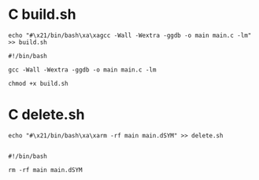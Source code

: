 # C build.sh

```
echo "#\x21/bin/bash\xa\xagcc -Wall -Wextra -ggdb -o main main.c -lm" >> build.sh
```

```
#!/bin/bash

gcc -Wall -Wextra -ggdb -o main main.c -lm
```

```
chmod +x build.sh

```

# C delete.sh

```
echo "#\x21/bin/bash\xa\xarm -rf main main.dSYM" >> delete.sh
```

```

#!/bin/bash

rm -rf main main.dSYM

```
